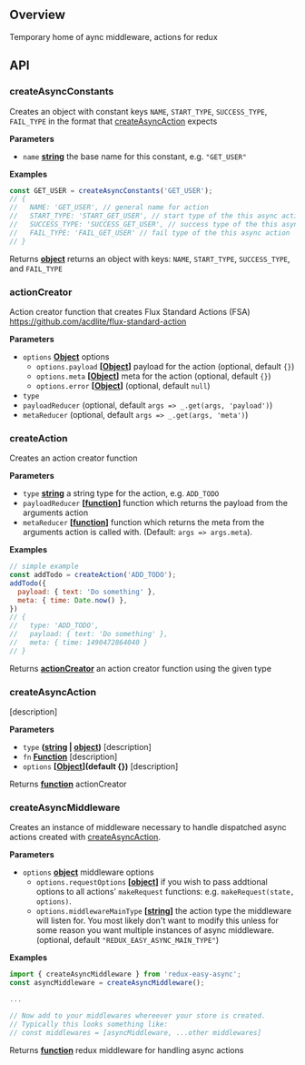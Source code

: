 ## Overview

Temporary home of aync middleware, actions for redux

## API

### createAsyncConstants

Creates an object with constant keys `NAME`, `START_TYPE`, `SUCCESS_TYPE`, `FAIL_TYPE` in the
format that [createAsyncAction](#createasyncaction) expects

**Parameters**

-   `name` **[string](https://developer.mozilla.org/en-US/docs/Web/JavaScript/Reference/Global_Objects/String)** the base name for this constant, e.g. `"GET_USER"`

**Examples**

```javascript
const GET_USER = createAsyncConstants('GET_USER');
// {
//   NAME: 'GET_USER', // general name for action
//   START_TYPE: 'START_GET_USER', // start type of the this async action
//   SUCCESS_TYPE: 'SUCCESS_GET_USER', // success type of the this async action
//   FAIL_TYPE: 'FAIL_GET_USER' // fail type of the this async action
// }
```

Returns **[object](https://developer.mozilla.org/en-US/docs/Web/JavaScript/Reference/Global_Objects/Object)** returns an object with keys: `NAME`, `START_TYPE`, `SUCCESS_TYPE`, and
`FAIL_TYPE`

### actionCreator

Action creator function that creates Flux Standard Actions (FSA) <https://github.com/acdlite/flux-standard-action>

**Parameters**

-   `options` **[Object](https://developer.mozilla.org/en-US/docs/Web/JavaScript/Reference/Global_Objects/Object)** options
    -   `options.payload` **\[[Object](https://developer.mozilla.org/en-US/docs/Web/JavaScript/Reference/Global_Objects/Object)]** payload for the action (optional, default `{}`)
    -   `options.meta` **\[[Object](https://developer.mozilla.org/en-US/docs/Web/JavaScript/Reference/Global_Objects/Object)]** meta for the action (optional, default `{}`)
    -   `options.error` **\[[Object](https://developer.mozilla.org/en-US/docs/Web/JavaScript/Reference/Global_Objects/Object)]**  (optional, default `null`)
-   `type`  
-   `payloadReducer`   (optional, default `args => _.get(args, 'payload')`)
-   `metaReducer`   (optional, default `args => _.get(args, 'meta')`)

### createAction

Creates an action creator function

**Parameters**

-   `type` **[string](https://developer.mozilla.org/en-US/docs/Web/JavaScript/Reference/Global_Objects/String)** a string type for the action, e.g. `ADD_TODO`
-   `payloadReducer` **\[[function](https://developer.mozilla.org/en-US/docs/Web/JavaScript/Reference/Statements/function)]** function which returns the payload from the arguments action
-   `metaReducer` **\[[function](https://developer.mozilla.org/en-US/docs/Web/JavaScript/Reference/Statements/function)]** function which returns the meta from the arguments action
    is called with.  (Default: `args => args.meta`).

**Examples**

```javascript
// simple example
const addTodo = createAction('ADD_TODO');
addTodo({
  payload: { text: 'Do something' },
  meta: { time: Date.now() },
})
// {
//   type: 'ADD_TODO',
//   payload: { text: 'Do something' },
//   meta: { time: 1490472864040 }
// }
```

Returns **[actionCreator](#actioncreator)** an action creator function using the given type

### createAsyncAction

[description]

**Parameters**

-   `type` **([string](https://developer.mozilla.org/en-US/docs/Web/JavaScript/Reference/Global_Objects/String) \| [object](https://developer.mozilla.org/en-US/docs/Web/JavaScript/Reference/Global_Objects/Object))** [description]
-   `fn` **[Function](https://developer.mozilla.org/en-US/docs/Web/JavaScript/Reference/Statements/function)** [description]
-   `options` **\[[Object](https://developer.mozilla.org/en-US/docs/Web/JavaScript/Reference/Global_Objects/Object)](default {})** [description]

Returns **[function](https://developer.mozilla.org/en-US/docs/Web/JavaScript/Reference/Statements/function)** actionCreator

### createAsyncMiddleware

Creates an instance of middleware necessary to handle dispatched async actions created with
[createAsyncAction](#createasyncaction).

**Parameters**

-   `options` **[object](https://developer.mozilla.org/en-US/docs/Web/JavaScript/Reference/Global_Objects/Object)** middleware options
    -   `options.requestOptions` **\[[object](https://developer.mozilla.org/en-US/docs/Web/JavaScript/Reference/Global_Objects/Object)]** if you wish to pass addtional options to all actions'
        `makeRequest` functions: e.g. `makeRequest(state, options)`.
    -   `options.middlewareMainType` **\[[string](https://developer.mozilla.org/en-US/docs/Web/JavaScript/Reference/Global_Objects/String)]** the action type the
        middleware will listen for. You most likely don't want to modify this unless for some reason
        you want multiple instances of async middleware. (optional, default `"REDUX_EASY_ASYNC_MAIN_TYPE"`)

**Examples**

```javascript
import { createAsyncMiddleware } from 'redux-easy-async';
const asyncMiddleware = createAsyncMiddleware();

...

// Now add to your middlewares whereever your store is created.
// Typically this looks something like:
// const middlewares = [asyncMiddleware, ...other middlewares]
```

Returns **[function](https://developer.mozilla.org/en-US/docs/Web/JavaScript/Reference/Statements/function)** redux middleware for handling async actions
